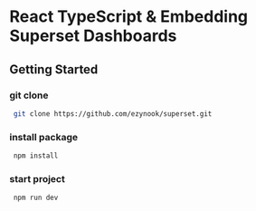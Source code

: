 # React TypeScript & Embedding Superset Dashboards

## Getting Started
### git clone
```sh
 git clone https://github.com/ezynook/superset.git
```

### install package
```sh
 npm install
```

### start project
```sh
 npm run dev
```